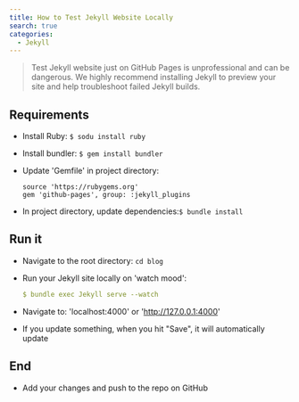 ```yaml
---
title: How to Test Jekyll Website Locally
search: true
categories: 
  - Jekyll
---
```



> Test Jekyll website just on GitHub Pages is unprofessional and can be dangerous. We highly recommend installing Jekyll to preview your site and help troubleshoot failed Jekyll builds.


Requirements
---

- Install Ruby: `$ sodu install ruby`

- Install bundler: `$ gem install bundler`

- Update 'Gemfile' in project directory:

    ```
    source 'https://rubygems.org'
    gem 'github-pages', group: :jekyll_plugins
    ```

- In project directory, update dependencies:`$ bundle install`

Run it
---

- Navigate to the root directory: `cd blog`

- Run your Jekyll site locally on 'watch mood': 

    ```yaml
    $ bundle exec Jekyll serve --watch
    ```

- Navigate to: 'localhost:4000' or 'http://127.0.0.1:4000'

- If you update something, when you hit "Save", it will automatically update

End
---
- Add your changes and push to the repo on GitHub